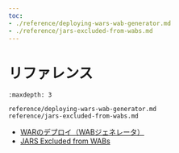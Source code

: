 ```yaml
---
toc:
- ./reference/deploying-wars-wab-generator.md
- ./reference/jars-excluded-from-wabs.md
---
```

# リファレンス

```{toctree}
:maxdepth: 3

reference/deploying-wars-wab-generator.md
reference/jars-excluded-from-wabs.md
```

* [WARのデプロイ（WABジェネレータ）](./reference/deploying-wars-wab-generator.md)
* [JARS Excluded from WABs](./reference/jars-excluded-from-wabs.md)
